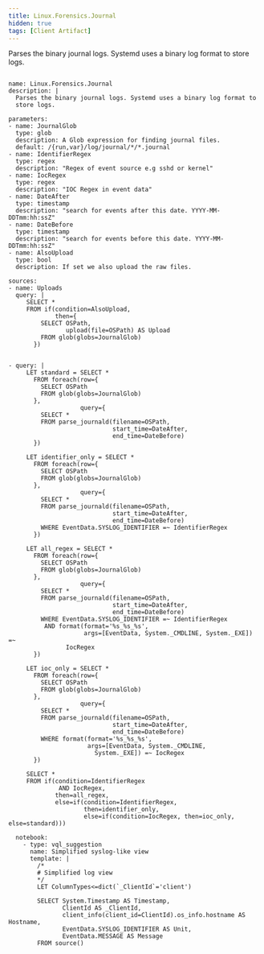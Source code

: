 ```yaml
---
title: Linux.Forensics.Journal
hidden: true
tags: [Client Artifact]
---
```


Parses the binary journal logs. Systemd uses a binary log format to
store logs.


<pre><code class="language-yaml">
name: Linux.Forensics.Journal
description: |
  Parses the binary journal logs. Systemd uses a binary log format to
  store logs.

parameters:
- name: JournalGlob
  type: glob
  description: A Glob expression for finding journal files.
  default: /{run,var}/log/journal/*/*.journal
- name: IdentifierRegex
  type: regex
  description: "Regex of event source e.g sshd or kernel"
- name: IocRegex
  type: regex
  description: "IOC Regex in event data"
- name: DateAfter
  type: timestamp
  description: "search for events after this date. YYYY-MM-DDTmm:hh:ssZ"
- name: DateBefore
  type: timestamp
  description: "search for events before this date. YYYY-MM-DDTmm:hh:ssZ"
- name: AlsoUpload
  type: bool
  description: If set we also upload the raw files.

sources:
- name: Uploads
  query: |
     SELECT *
     FROM if(condition=AlsoUpload,
             then={
         SELECT OSPath,
                upload(file=OSPath) AS Upload
         FROM glob(globs=JournalGlob)
       })


- query: |
     LET standard = SELECT *
       FROM foreach(row={
         SELECT OSPath
         FROM glob(globs=JournalGlob)
       },
                    query={
         SELECT *
         FROM parse_journald(filename=OSPath,
                             start_time=DateAfter,
                             end_time=DateBefore)
       })
     
     LET identifier_only = SELECT *
       FROM foreach(row={
         SELECT OSPath
         FROM glob(globs=JournalGlob)
       },
                    query={
         SELECT *
         FROM parse_journald(filename=OSPath,
                             start_time=DateAfter,
                             end_time=DateBefore)
         WHERE EventData.SYSLOG_IDENTIFIER =~ IdentifierRegex
       })
     
     LET all_regex = SELECT *
       FROM foreach(row={
         SELECT OSPath
         FROM glob(globs=JournalGlob)
       },
                    query={
         SELECT *
         FROM parse_journald(filename=OSPath,
                             start_time=DateAfter,
                             end_time=DateBefore)
         WHERE EventData.SYSLOG_IDENTIFIER =~ IdentifierRegex
          AND format(format='%s_%s_%s',
                     args=[EventData, System._CMDLINE, System._EXE]) =~
                IocRegex
       })
     
     LET ioc_only = SELECT *
       FROM foreach(row={
         SELECT OSPath
         FROM glob(globs=JournalGlob)
       },
                    query={
         SELECT *
         FROM parse_journald(filename=OSPath,
                             start_time=DateAfter,
                             end_time=DateBefore)
         WHERE format(format='%s_%s_%s',
                      args=[EventData, System._CMDLINE,
                        System._EXE]) =~ IocRegex
       })
     
     SELECT *
     FROM if(condition=IdentifierRegex
              AND IocRegex,
             then=all_regex,
             else=if(condition=IdentifierRegex,
                     then=identifier_only,
                     else=if(condition=IocRegex, then=ioc_only, else=standard)))

  notebook:
    - type: vql_suggestion
      name: Simplified syslog-like view
      template: |
        /*
        # Simplified log view
        */
        LET ColumnTypes&lt;=dict(`_ClientId`='client')

        SELECT System.Timestamp AS Timestamp,
               ClientId AS _ClientId,
               client_info(client_id=ClientId).os_info.hostname AS Hostname,
               EventData.SYSLOG_IDENTIFIER AS Unit,
               EventData.MESSAGE AS Message
        FROM source()

</code></pre>

